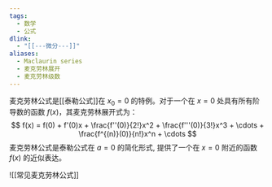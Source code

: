 ```yaml
---
tags:
  - 数学
  - 公式
dlink:
  - "[[---微分---]]"
aliases:
  - Maclaurin series
  - 麦克劳林展开
  - 麦克劳林级数
---
```

麦克劳林公式是[[泰勒公式]]在 $x_0 = 0$ 的特例。对于一个在 $x = 0$ 处具有所有阶导数的函数 $f(x)$，其麦克劳林展开式为：
$$
f(x) = f(0) + f'(0)x + \frac{f''(0)}{2!}x^2 + \frac{f'''(0)}{3!}x^3 + \cdots + \frac{f^{(n)}(0)}{n!}x^n + \cdots
$$
麦克劳林公式是泰勒公式在 $a = 0$ 的简化形式, 提供了一个在 $x = 0$ 附近的函数 $f(x)$ 的近似表达。


![[常见麦克劳林公式]]